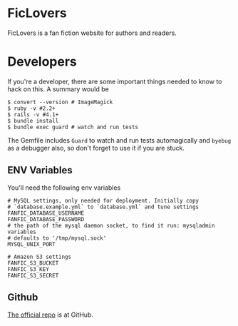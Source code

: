 # FicLovers
FicLovers is a fan fiction website for authors and readers.

# Developers
If you're a developer, there are some important things needed to know to hack on
this. A summary would be

    $ convert --version # ImageMagick
    $ ruby -v #2.2+
    $ rails -v #4.1+
    $ bundle install
    $ bundle exec guard # watch and run tests

The Gemfile includes `Guard` to watch and run tests automagically and `byebug`
as a debugger also, so don't forget to use it if you are stuck.

## ENV Variables
You'll need the following env variables

    # MySQL settings, only needed for deployment. Initially copy
    # `database.example.yml` to `database.yml` and tune settings
    FANFIC_DATABASE_USERNAME
    FANFIC_DATABASE_PASSWORD
    # the path of the mysql daemon socket, to find it run: mysqladmin variables
    # defaults to '/tmp/mysql.sock'
    MYSQL_UNIX_PORT

    # Amazon S3 settings
    FANFIC_S3_BUCKET
    FANFIC_S3_KEY
    FANFIC_S3_SECRET

## Github
[The official repo](https://github.com/gosukiwi/ficlovers) is at GitHub.
